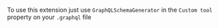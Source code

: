 To use this extension just use `GraphQLSchemaGenerator` in the `Custom tool` property on your `.graphql` file